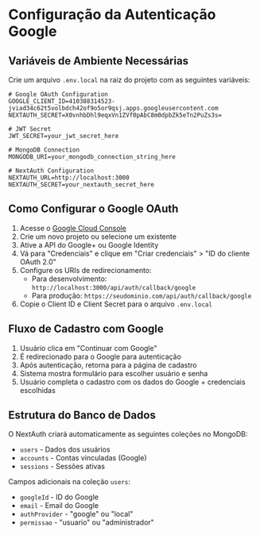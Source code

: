 # Configuração da Autenticação Google

## Variáveis de Ambiente Necessárias

Crie um arquivo `.env.local` na raiz do projeto com as seguintes variáveis:

```env
# Google OAuth Configuration
GOOGLE_CLIENT_ID=410388314523-jviad34c62t5volbdch42of9o5or9qsj.apps.googleusercontent.com
NEXTAUTH_SECRET=X0vnhbDhl9eqxVn1ZVf0pAbC8m0dpbZk5eTn2PuZs3s=

# JWT Secret
JWT_SECRET=your_jwt_secret_here

# MongoDB Connection
MONGODB_URI=your_mongodb_connection_string_here

# NextAuth Configuration
NEXTAUTH_URL=http://localhost:3000
NEXTAUTH_SECRET=your_nextauth_secret_here
```

## Como Configurar o Google OAuth

1. Acesse o [Google Cloud Console](https://console.cloud.google.com/)
2. Crie um novo projeto ou selecione um existente
3. Ative a API do Google+ ou Google Identity
4. Vá para "Credenciais" e clique em "Criar credenciais" > "ID do cliente OAuth 2.0"
5. Configure os URIs de redirecionamento:
   - Para desenvolvimento: `http://localhost:3000/api/auth/callback/google`
   - Para produção: `https://seudominio.com/api/auth/callback/google`
6. Copie o Client ID e Client Secret para o arquivo `.env.local`

## Fluxo de Cadastro com Google

1. Usuário clica em "Continuar com Google"
2. É redirecionado para o Google para autenticação
3. Após autenticação, retorna para a página de cadastro
4. Sistema mostra formulário para escolher usuário e senha
5. Usuário completa o cadastro com os dados do Google + credenciais escolhidas

## Estrutura do Banco de Dados

O NextAuth criará automaticamente as seguintes coleções no MongoDB:
- `users` - Dados dos usuários
- `accounts` - Contas vinculadas (Google)
- `sessions` - Sessões ativas

Campos adicionais na coleção `users`:
- `googleId` - ID do Google
- `email` - Email do Google
- `authProvider` - "google" ou "local"
- `permissao` - "usuario" ou "administrador"
